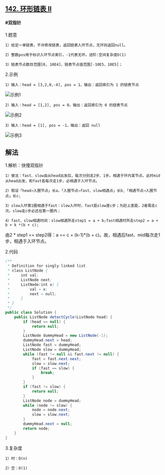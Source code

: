 ## [142. 环形链表 II](https://leetcode.cn/problems/linked-list-cycle-ii/)

#### #双指针
1.题意

    1）给定一单链表，不许修改链表，返回链表入环节点，无环则返回null。

    2）整数pos用于标识入环节点索引，-1代表无环。进阶:空间复杂度O(1)

    3）链表节点数目范围[0, 10E4]，链表节点值范围[-10E5，10E5]；

2.示例

    1）输入：head = [3,2,0,-4], pos = 1，输出：返回索引为 1 的链表节点
![示例1](https://assets.leetcode.com/uploads/2018/12/07/circularlinkedlist.png)

    2）输入：head = [1,2], pos = 0，输出：返回索引为 0 的链表节点
![示例2](https://assets.leetcode-cn.com/aliyun-lc-upload/uploads/2018/12/07/circularlinkedlist_test2.png)

    3）输入：head = [1], pos = -1，输出：返回 null
![示例3](https://assets.leetcode-cn.com/aliyun-lc-upload/uploads/2018/12/07/circularlinkedlist_test3.png)
## 解法
1.解析：快慢双指针

    1）做法：fast、slow自从head出发后，每次分别走2步、1步。相遇于环内某节点，此时mid从head出发，和fast各每次走1步，必相遇于入环节点。

    2）假设「head→入圈节点」长a，「入圈节点→fast、slow相遇点」长b,「相遇节点→入圈节点」长c;

    3）slow入环第1圈相遇于fast：slow入环时，fast距slow差c步；为赶上差距，2者需走c次。slow走c步必还在第一圈内；

    4）fast、slow相遇时间：slow相遇所走step1 = a + b;fast相遇时所走step2 = a + b + k *(b + c);

由2 * step1 == step2得：a == c + (k-1)*(b + c)。故，相遇后fast、mid每次走1步，相遇于入环节点。 

2.代码
```java
/**
 * Definition for singly-linked list.
 * class ListNode {
 *     int val;
 *     ListNode next;
 *     ListNode(int x) {
 *         val = x;
 *         next = null;
 *     }
 * }
 */
public class Solution {
    public ListNode detectCycle(ListNode head) {
        if (head == null) {
            return null;
        }
        ListNode dummyHead = new ListNode(-1);
        dummyHead.next = head;
        ListNode fast = dummyHead;
        ListNode slow = dummyHead;
        while (fast != null && fast.next != null) {
            fast = fast.next.next;
            slow = slow.next;
            if (fast == slow) {
                break;
            }
        }
        if (fast != slow) {
            return null;
        }
        ListNode node = dummyHead;
        while (node != slow) {
            node = node.next;
            slow = slow.next;
        }
        dummyHead.next = null;
        return node;
    }
}
```
3.复杂度

    1）时：O(n)

    2）空：O(1)
    
